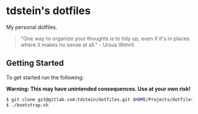 # tdstein's dotfiles

My personal dotfiles.

> "One way to organize your thoughts is to tidy up, even if it's in places where
> it makes no sense at all." - Ursus Wehrli

## Getting Started

To get started run the following:

**Warning: This may have unintended consequences. Use at your own risk!**

```bash
$ git clone git@gitlab.com:tdstein/dotfiles.git $HOME/Projects/dotfiles/
$ ./bootstrap.sh
```
